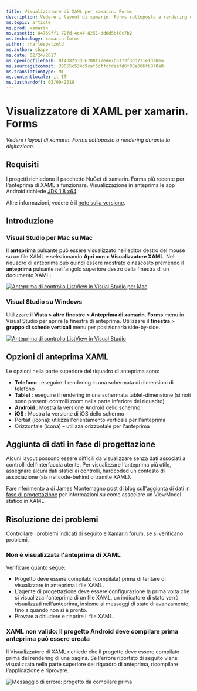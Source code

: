 ```yaml
---
title: Visualizzatore di XAML per xamarin. Forms
description: Vedere i layout di xamarin. Forms sottoposto a rendering durante la digitazione.
ms.topic: article
ms.prod: xamarin
ms.assetid: 84769ff1-72fd-4c44-8251-dd6d5bf8c7b2
ms.technology: xamarin-forms
author: charlespetzold
ms.author: chape
ms.date: 02/24/2017
ms.openlocfilehash: 8f4d8253d56708f77ede7b5173f3dd771e1da0ea
ms.sourcegitcommit: 30055c534d9caf5dffcfdeafd6f08e666fb870a8
ms.translationtype: MT
ms.contentlocale: it-IT
ms.lasthandoff: 03/09/2018
---
```

# <a name="xaml-previewer-for-xamarinforms"></a>Visualizzatore di XAML per xamarin. Forms

_Vedere i layout di xamarin. Forms sottoposto a rendering durante la digitazione._

## <a name="requirements"></a>Requisiti

I progetti richiedono il pacchetto NuGet di xamarin. Forms più recente per l'anteprima di XAML a funzionare. Visualizzazione in anteprima le app Android richiede [JDK 1.8 x64](http://www.oracle.com/technetwork/java/javase/downloads/jdk8-downloads-2133151.html).

Altre informazioni, vedere è il [note sulla versione](https://developer.xamarin.com/releases/studio/xamarin.studio_6.2/xamarin.studio_6.2/#Xamarin_Forms_Previewer).

## <a name="getting-started"></a>Introduzione

### <a name="visual-studio-for-mac-on-mac"></a>Visual Studio per Mac su Mac

Il **anteprima** pulsante può essere visualizzato nell'editor destro del mouse su un file XAML e selezionando **Apri con > Visualizzatore XAML**. Nel riquadro di anteprima può quindi essere mostrato o nascosto premendo il **anteprima** pulsante nell'angolo superiore destro della finestra di un documento XAML:

[![Anteprima di controllo ListView in Visual Studio per Mac](xaml-previewer-images/xamlp-list-sml.png "anteprima di form in Visual Studio per Mac")](xaml-previewer-images/xamlp-list.png#lightbox "anteprima di form in Visual Studio per Mac")

### <a name="visual-studio-on-windows"></a>Visual Studio su Windows

Utilizzare il **Vista > altre finestre > Anteprima di xamarin. Forms** menu in Visual Studio per aprire la finestra di anteprima. Utilizzare il **finestra > gruppo di schede verticali** menu per posizionarla side-by-side.

[![Anteprima di controllo ListView in Visual Studio](xaml-previewer-images/xamlp-list-vs-sml.png "anteprima di form in Visual Studio")](xaml-previewer-images/xamlp-list-vs.png#lightbox "anteprima di form in Visual Studio")

## <a name="xaml-preview-options"></a>Opzioni di anteprima XAML

Le opzioni nella parte superiore del riquadro di anteprima sono:

* **Telefono** : eseguire il rendering in una schermata di dimensioni di telefono
* **Tablet** : eseguire il rendering in una schermata tablet-dimensione (si noti sono presenti controlli zoom nella parte inferiore del riquadro)
* **Android** : Mostra la versione Android dello schermo
* **iOS** : Mostra la versione di iOS dello schermo
* Portait (icona): utilizza l'orientamento verticale per l'anteprima
* Orizzontale (icona) – utilizza orizzontale per l'anteprima

## <a name="adding-design-time-data"></a>Aggiunta di dati in fase di progettazione

Alcuni layout possono essere difficili da visualizzare senza dati associati a controlli dell'interfaccia utente. Per visualizzare l'anteprima più utile, assegnare alcuni dati statici ai controlli, hardcoded un contesto di associazione (sia nel code-behind o tramite XAML).

Fare riferimento a di James Montemagno [post di blog sull'aggiunta di dati in fase di progettazione](http://motzcod.es/post/143702671962/xamarinforms-xaml-previewer-design-time-data) per informazioni su come associare un ViewModel statico in XAML.

## <a name="troubleshooting"></a>Risoluzione dei problemi

Controllare i problemi indicati di seguito e [Xamarin forum](https://forums.xamarin.com/categories/xamarin-forms), se si verificano problemi.

### <a name="xaml-preview-isnt-showing"></a>Non è visualizzata l'anteprima di XAML

Verificare quanto segue:

* Progetto deve essere compilato (compilata) prima di tentare di visualizzare in anteprima i file XAML.
* L'agente di progettazione deve essere configurazione la prima volta che si visualizza l'anteprima di un file XAML, un indicatore di stato verrà visualizzati nell'anteprima, insieme ai messaggi di stato di avanzamento, fino a quando non si è pronto.
* Provare a chiudere e riaprire il file XAML.

### <a name="invalid-xaml-the-android-project-needs-to-built-before-preview-can-be-created"></a>XAML non valido: Il progetto Android deve compilare prima anteprima può essere creata

Il Visualizzatore di XAML richiede che il progetto deve essere compilato prima del rendering di una pagina.
Se l'errore riportato di seguito viene visualizzata nella parte superiore del riquadro di anteprima, ricompilare l'applicazione e riprovare.

![Messaggio di errore: progetto da compilare prima](xaml-previewer-images/error-not-built-sml.png "messaggio di errore: ricompilare il progetto")
